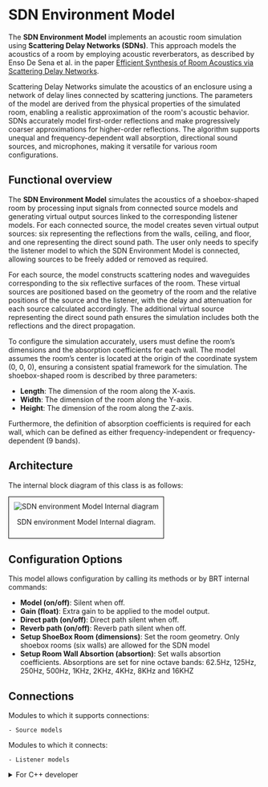 # SDN Environment Model  

The **SDN Environment Model** implements an acoustic room simulation using **Scattering Delay Networks (SDNs)**. This approach models the acoustics of a room by employing acoustic reverberators, as described by Enso De Sena et al. in the paper <a href="https://ieeexplore.ieee.org/document/7113826" target="_blank">Efficient Synthesis of Room Acoustics via Scattering Delay Networks</a>.

Scattering Delay Networks simulate the acoustics of an enclosure using a network of delay lines connected by scattering junctions. The parameters of the model are derived from the physical properties of the simulated room, enabling a realistic approximation of the room's acoustic behavior. SDNs accurately model first-order reflections and make progressively coarser approximations for higher-order reflections. The algorithm supports unequal and frequency-dependent wall absorption, directional sound sources, and microphones, making it versatile for various room configurations.  

## Functional overview

The **SDN Environment Model** simulates the acoustics of a shoebox-shaped room by processing input signals from connected source models and generating virtual output sources linked to the corresponding listener models. For each connected source, the model creates seven virtual output sources: six representing the reflections from the walls, ceiling, and floor, and one representing the direct sound path. The user only needs to specify the listener model to which the SDN Environment Model is connected, allowing sources to be freely added or removed as required.  

For each source, the model constructs scattering nodes and waveguides corresponding to the six reflective surfaces of the room. These virtual sources are positioned based on the geometry of the room and the relative positions of the source and the listener, with the delay and attenuation for each source calculated accordingly. The additional virtual source representing the direct sound path ensures the simulation includes both the reflections and the direct propagation.

To configure the simulation accurately, users must define the room’s dimensions and the absorption coefficients for each wall. The model assumes the room’s center is located at the origin of the coordinate system (0, 0, 0), ensuring a consistent spatial framework for the simulation.  The shoebox-shaped room is described by three parameters:  

- **Length**: The dimension of the room along the X-axis.  
- **Width**: The dimension of the room along the Y-axis.  
- **Height**: The dimension of the room along the Z-axis.  

Furthermore, the definition of absorption coefficients is required for each wall, which can be defined as either frequency-independent or frequency-dependent (9 bands).

## Architecture

The internal block diagram of this class is as follows:
<div style="border: 1px solid #000; padding: 10px; display: inline-block;">
    <img src="/BRT-Documentation/assets/sysmldiagrams/none.png" alt="SDN environment Model Internal diagram" style="display: block; margin: 0 auto;">
    <p style="text-align: center;">SDN environment Model Internal diagram.</p>
</div>

## Configuration Options

This model allows configuration by calling its methods or by BRT internal commands:

- **Model (on/off)**: Silent when off.
- **Gain (float)**: Extra gain to be applied to the model output.
- **Direct path (on/off)**: Direct path silent when off.
- **Reverb path (on/off)**: Reverb path silent when off.
- **Setup ShoeBox Room (dimensions)**: Set the room geometry. Only shoebox rooms (six walls) are allowed for the SDN model
- **Setup Room Wall Absortion (absortion)**: Set walls absortion coefficients. Absorptions are set for nine octave bands: 62.5Hz, 125Hz, 250Hz, 500Hz, 1KHz, 2KHz, 4KHz, 8KHz and 16KHZ


## Connections
Modules to which it supports connections: 

    - Source models

Modules to which it connects:

    - Listener models    


<details>
<summary>For C++ developer</summary>

<ul>
<li><strong>File</strong>: /include/EnvironmentModels/SDNEnvironmentModel.hpp</li>
<li><strong>Class name</strong>: CSDNEnvironmentModel</li>
<li><strong>Inheritance</strong>: CEnviromentModelBase</li>
<li><strong>Namespace</strong>: BRTEnvironmentModel</li>
<li><strong>Classes that instance</strong>:
    <ul>
        <li>BRTEnvironmentModel::CSDNEnvironmentProcessor</li>        
        <li>Common::CRoom</li>
    </ul>
</li>
</ul> 

<h2>Class inheritance diagram</h2>
<div style="border: 1px solid #000; padding: 10px; display: inline-block;">
    <img src="/BRT-Documentation/assets/sysmldiagrams/none.png" alt="Free field Model Internal diagram" style="display: block; margin: 0 auto;">
    <p style="text-align: center;">Free field Model Internal diagram.</p>
</div>
<br>

<h2>How to instantiate</h2>

```cpp
// Assuming that the ID of this environment model is contained in _environmentID.
brtManager.BeginSetup();
std::shared_ptr<BRTEnvironmentModel::CSDNEnvironmentModel> environmentModel = brtManager.CreateEnvironment<BRTEnvironmentModel::CSDNEnvironmentModel>(_environmentID);
brtManager.EndSetup();
if (environmentModel == nullptr) {
	// error	
}
```
<h2>How to connect</h2>
Connect it to a listener model.

```cpp
// Assuming that the ID of this environment model is contained in _environmentModelID and 
// that the ID of this listener model is contained in _listenerModelID.
std::shared_ptr<BRTListenerModel::CListenerModelBase> listenerModel = brtManager.GetListenerModel<BRTListenerModel::CListenerModelBase>(_listenerModelID);
if (listenerModel != nullptr) {
	brtManager.BeginSetup();
    bool control = listenerModel->ConnectEnvironmentModel(_environmentModelID);
    brtManager.EndSetup();
}
```

Connect a source model to it.
```cpp
// Assuming that the ID of this source model is contained in _sourceID and 
// that the ID of this environment is contained in _environmentModelID.
std::shared_ptr<BRTEnvironmentModel::CEnviromentModelBase> environmentModel = brtManager->GetEnvironmentModel<BRTEnvironmentModel::CEnviromentModelBase>(_environmentModelID);
if (environmentModel != nullptr) {			
	bool control = environmentModel->ConnectSoundSource(_sourceID);
}
```


<h2>Public methods</h2>

```cpp
void EnableModel() override 
void DisableModel() override

void SetGain(float _gain) override
float GetGain() 

bool SetupShoeBoxRoom(float length, float width, float height)
Common::CRoom GetRoom()

bool SetRoomWallAbsortion(int wallIndex, float absortion)
bool SetRoomAllWallsAbsortion(float _absortion)
bool SetRoomWallAbsortion(int wallIndex, std::vector<float> absortionPerBand)
bool SetRoomAllWallsAbsortion(std::vector<float> absortionPerBand)

void EnableDirectPath() override 
void DisableDirectPath() override 
bool IsDirectPathEnabled() override 

void EnableReverbPath() override 
void DisableReverbPath() override 
bool IsReverbPathEnabled() override 

bool ConnectSoundSource(std::shared_ptr<BRTSourceModel::CSourceModelBase> _source) override
bool ConnectSoundSource(const std::string & _sourceID) override

bool DisconnectSoundSource(std::shared_ptr<BRTSourceModel::CSourceModelBase> _source) override
bool DisconnectSoundSource(const std::string & _sourceID) override

void ResetProcessorBuffers()

void UpdateCommand() override
```


</details>